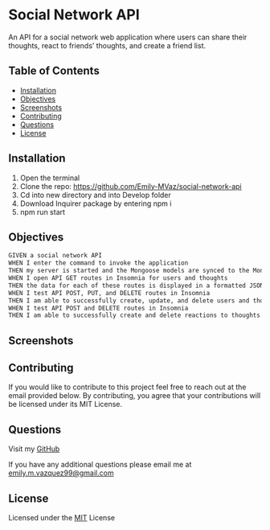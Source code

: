 # Social Network API

An API for a social network web application where users can share their thoughts, react to friends’ thoughts, and create a friend list.

## Table of Contents

- [Installation](#installation)
- [Objectives](#objectives)
- [Screenshots](#screenshots)
- [Contributing](#contributing)
- [Questions](#questions)
- [License](#license)

## Installation

1. Open the terminal
2. Clone the repo: https://github.com/Emily-MVaz/social-network-api
3. Cd into new directory and into Develop folder
4. Download Inquirer package by entering npm i
5. npm run start

## Objectives

```md
GIVEN a social network API
WHEN I enter the command to invoke the application
THEN my server is started and the Mongoose models are synced to the MongoDB database
WHEN I open API GET routes in Insomnia for users and thoughts
THEN the data for each of these routes is displayed in a formatted JSON
WHEN I test API POST, PUT, and DELETE routes in Insomnia
THEN I am able to successfully create, update, and delete users and thoughts in my database
WHEN I test API POST and DELETE routes in Insomnia
THEN I am able to successfully create and delete reactions to thoughts and add and remove friends to a user’s friend list
```

## Screenshots


## Contributing


If you would like to contribute to this project feel free to reach out at the email provided below. By contributing, you agree that your contributions will be licensed under its MIT License.

## Questions


Visit my [GitHub](https://github.com/Emily-MVaz)
  
If you have any additional questions please email me at emily.m.vazquez99@gmail.com

## License

Licensed under the [MIT](https://choosealicense.com/licenses/mit/) License

